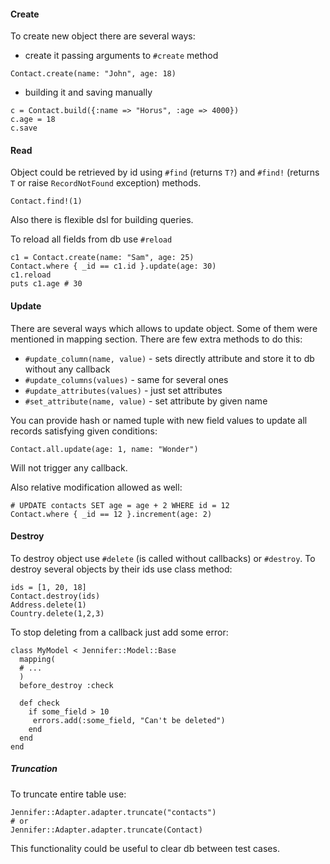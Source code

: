 #### Create

To create new object there are several ways:

- create it passing arguments to `#create` method

```crystal
Contact.create(name: "John", age: 18)
```

- building it and saving manually

```crystal
c = Contact.build({:name => "Horus", :age => 4000})
c.age = 18
c.save
```

#### Read

Object could be retrieved by id using `#find` (returns `T?`) and `#find!` (returns `T` or raise `RecordNotFound` exception) methods.

```crystal
Contact.find!(1)
```

Also there is flexible dsl for building queries.

To reload all fields from db use `#reload`

```crystal
c1 = Contact.create(name: "Sam", age: 25)
Contact.where { _id == c1.id }.update(age: 30)
c1.reload
puts c1.age # 30
```

#### Update

There are several ways which allows to update object. Some of them were mentioned in mapping section. There are few extra methods to do this:
- `#update_column(name, value)` - sets directly attribute and store it to db without any callback
- `#update_columns(values)` - same for several ones
- `#update_attributes(values)` - just set attributes
- `#set_attribute(name, value)` - set attribute by given name

You can provide hash or named tuple with new field values to update all records satisfying given conditions:
```crystal
Contact.all.update(age: 1, name: "Wonder")
```

Will not trigger any callback.

Also relative modification allowed as well:

```crystal
# UPDATE contacts SET age = age + 2 WHERE id = 12
Contact.where { _id == 12 }.increment(age: 2)
```

#### Destroy

To destroy object use `#delete` (is called without callbacks) or `#destroy`. To destroy several objects by their ids use class method:

```crystal
ids = [1, 20, 18]
Contact.destroy(ids)
Address.delete(1)
Country.delete(1,2,3)
```

To stop deleting from a callback just add some error:

```crystal
class MyModel < Jennifer::Model::Base
  mapping(
  # ...
  )
  before_destroy :check

  def check
    if some_field > 10
     errors.add(:some_field, "Can't be deleted")
    end
  end
end
```

##### Truncation

To truncate entire table use:
```crystal
Jennifer::Adapter.adapter.truncate("contacts")
# or
Jennifer::Adapter.adapter.truncate(Contact)
```

This functionality could be useful to clear db between test cases.
